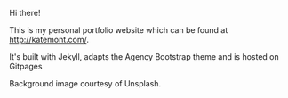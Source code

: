 Hi there!

This is my personal portfolio website which can be found at http://katemont.com/. 

It's built with Jekyll, adapts the Agency Bootstrap theme and is hosted on Gitpages

Background image courtesy of Unsplash.



